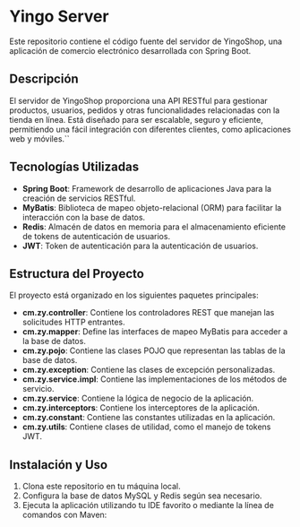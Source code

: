 # Yingo Server

Este repositorio contiene el código fuente del servidor de YingoShop, una aplicación de comercio electrónico desarrollada con Spring Boot.

## Descripción

El servidor de YingoShop proporciona una API RESTful para gestionar productos, usuarios, pedidos y otras funcionalidades relacionadas con la tienda en línea. Está diseñado para ser escalable, seguro y eficiente, permitiendo una fácil integración con diferentes clientes, como aplicaciones web y móviles.``

## Tecnologías Utilizadas

- **Spring Boot**: Framework de desarrollo de aplicaciones Java para la creación de servicios RESTful.
- **MyBatis**: Biblioteca de mapeo objeto-relacional (ORM) para facilitar la interacción con la base de datos.
- **Redis**: Almacén de datos en memoria para el almacenamiento eficiente de tokens de autenticación de usuarios.
- **JWT**: Token de autenticación para la autenticación de usuarios.
## Estructura del Proyecto

El proyecto está organizado en los siguientes paquetes principales:

- **cm.zy.controller**: Contiene los controladores REST que manejan las solicitudes HTTP entrantes.
- **cm.zy.mapper**: Define las interfaces de mapeo MyBatis para acceder a la base de datos.
- **cm.zy.pojo**: Contiene las clases POJO que representan las tablas de la base de datos.
- **cm.zy.exception**: Contiene las clases de excepción personalizadas.
- **cm.zy.service.impl**: Contiene las implementaciones de los métodos de servicio.
- **cm.zy.service**: Contiene la lógica de negocio de la aplicación.
- **cm.zy.interceptors**: Contiene los interceptores de la aplicación.
- **cm.zy.constant**: Contiene las constantes utilizadas en la aplicación.
- **cm.zy.utils**: Contiene clases de utilidad, como el manejo de tokens JWT.

## Instalación y Uso

1. Clona este repositorio en tu máquina local.
2. Configura la base de datos MySQL y Redis según sea necesario.
3. Ejecuta la aplicación utilizando tu IDE favorito o mediante la línea de comandos con Maven:
